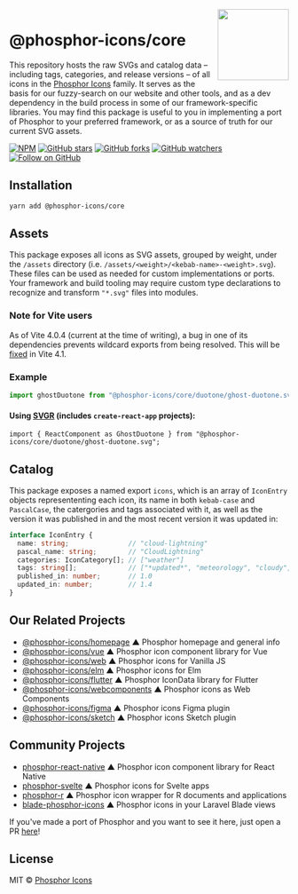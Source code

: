 <img src="/meta/phosphor-mark-tight-yellow.png" width="128" align="right" />

# @phosphor-icons/core

This repository hosts the raw SVGs and catalog data – including tags, categories, and release versions – of all icons in the [Phosphor Icons](https://phosphoricons.com) family. It serves as the basis for our fuzzy-search on our website and other tools, and as a dev dependency in the build process in some of our framework-specific libraries. You may find this package is useful to you in implementing a port of Phosphor to your preferred framework, or as a source of truth for our current SVG assets.

[![NPM](https://img.shields.io/npm/v/@phosphor-icons/core.svg?style=flat-square)](https://www.npmjs.com/package/@phosphor-icons/core)
[![GitHub stars](https://img.shields.io/github/stars/phosphor-icons/core?style=flat-square&label=Star)](https://github.com/phosphor-icons/core)
[![GitHub forks](https://img.shields.io/github/forks/phosphor-icons/core?style=flat-square&label=Fork)](https://github.com/phosphor-icons/core/fork)
[![GitHub watchers](https://img.shields.io/github/watchers/phosphor-icons/core?style=flat-square&label=Watch)](https://github.com/phosphor-icons/core)
[![Follow on GitHub](https://img.shields.io/github/followers/rektdeckard?style=flat-square&label=Follow)](https://github.com/rektdeckard)

## Installation

```bash
yarn add @phosphor-icons/core
```

## Assets

This package exposes all icons as SVG assets, grouped by weight, under the `/assets` directory (i.e.  `/assets/<weight>/<kebab-name>-<weight>.svg`). These files can be used as needed for custom implementations or ports. Your framework and build tooling may require custom type declarations to recognize and transform `"*.svg"` files into modules.

### Note for Vite users 

As of Vite 4.0.4 (current at the time of writing), a bug in one of its dependencies prevents wildcard exports from being resolved. This will be [fixed](https://github.com/vitejs/vite/commit/00a79ec88472cbcc767c1187f919ce372215f573) in Vite 4.1.

### Example

```ts
import ghostDuotone from "@phosphor-icons/core/duotone/ghost-duotone.svg";
```

#### Using [SVGR](https://react-svgr.com/docs/webpack/#use-with-url-loader-or-file-loader) (includes `create-react-app` projects):

```tsx
import { ReactComponent as GhostDuotone } from "@phosphor-icons/core/duotone/ghost-duotone.svg";
```

## Catalog

This package exposes a named export `icons`, which is an array of `IconEntry` objects represententing each icon, its name in both `kebab-case` and `PascalCase`, the catergories and tags associated with it, as well as the version it was published in and the most recent version it was updated in:

```ts
interface IconEntry {
  name: string;               // "cloud-lightning"
  pascal_name: string;        // "CloudLightning"
  categories: IconCategory[]; // ["weather"]
  tags: string[];             // ["*updated*", "meteorology", "cloudy", "overcast", "stormy", "thunderstorm"]
  published_in: number;       // 1.0
  updated_in: number;         // 1.4
}
```

## Our Related Projects

- [@phosphor-icons/homepage](https://github.com/phosphor-icons/homepage) ▲ Phosphor homepage and general info
- [@phosphor-icons/vue](https://github.com/phosphor-icons/vue) ▲ Phosphor icon component library for Vue
- [@phosphor-icons/web](https://github.com/phosphor-icons/web) ▲ Phosphor icons for Vanilla JS
- [@phosphor-icons/elm](https://github.com/phosphor-icons/phosphor-elm) ▲ Phosphor icons for Elm
- [@phosphor-icons/flutter](https://github.com/phosphor-icons/flutter) ▲ Phosphor IconData library for Flutter
- [@phosphor-icons/webcomponents](https://github.com/phosphor-icons/webcomponents) ▲ Phosphor icons as Web Components
- [@phosphor-icons/figma](https://github.com/phosphor-icons/figma) ▲ Phosphor icons Figma plugin
- [@phosphor-icons/sketch](https://github.com/phosphor-icons/sketch) ▲ Phosphor icons Sketch plugin

## Community Projects

- [phosphor-react-native](https://github.com/duongdev/phosphor-react-native) ▲ Phosphor icon component library for React Native
- [phosphor-svelte](https://github.com/haruaki07/phosphor-svelte) ▲ Phosphor icons for Svelte apps
- [phosphor-r](https://github.com/dreamRs/phosphoricons) ▲ Phosphor icon wrapper for R documents and applications
- [blade-phosphor-icons](https://github.com/codeat3/blade-phosphor-icons) ▲ Phosphor icons in your Laravel Blade views

If you've made a port of Phosphor and you want to see it here, just open a PR [here](https://github.com/phosphor-icons/phosphor-home)!

## License

MIT © [Phosphor Icons](https://github.com/phosphor-icons)
